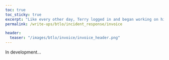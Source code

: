 ```yaml
---
toc: true
toc_sticky: true
excerpt: "Like every other day, Terry logged in and began working on his corporate laptop, but after a while he noticed several command prompts open and close without him doing anything. He suspects that his laptop has been infected with malware."
permalink: /write-ups/btlo/incident_response/invoice

header:
  teaser: "/images/btlo/invoice/invoice_header.png"
---
```


In development...
